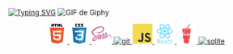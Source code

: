 [![Typing SVG](https://readme-typing-svg.demolab.com?font=Mochiy+Pop+One&size=29&duration=4948&pause=995&color=CD1C8ED7&background=F4F4F400&center=true&vCenter=true&multiline=true&random=false&width=454&lines=Hello+there!+I'm+B%C3%A1rbara%2C%F0%9F%91%8B+++;Junior+Front-end+dev+%09%F0%9F%A4%A9;Welcome+to+my+little+place!%F0%9F%98%B6%E2%80%8D%F0%9F%8C%AB%EF%B8%8F)](https://git.io/typing-svg)
![GIF de Giphy](https://media.giphy.com/media/f62ND8oLgsZRaozssi/giphy.gif)
<p align="center"> <a href="https://www.w3.org/html/" target="_blank"> <img src="https://raw.githubusercontent.com/devicons/devicon/master/icons/html5/html5-original-wordmark.svg" alt="html5" width="40" height="40"/> </a> <a href="https://www.w3schools.com/css/" target="_blank"> <img src="https://raw.githubusercontent.com/devicons/devicon/master/icons/css3/css3-original-wordmark.svg" alt="css3" width="40" height="40"/> </a><a href="https://sass-lang.com" target="_blank"> <img src="https://raw.githubusercontent.com/devicons/devicon/master/icons/sass/sass-original.svg" alt="sass" width="40" height="40"/> </a> <a href="https://git-scm.com/" target="_blank"> <img src="https://www.vectorlogo.zone/logos/git-scm/git-scm-icon.svg" alt="git" width="40" height="40"/><a href="https://developer.mozilla.org/en-US/docs/Web/JavaScript" target="_blank"> <img src="https://raw.githubusercontent.com/devicons/devicon/master/icons/javascript/javascript-original.svg" alt="javascript" width="40" height="40"/> </a> <a href="https://reactjs.org/" target="_blank"> <img src="https://raw.githubusercontent.com/devicons/devicon/master/icons/react/react-original-wordmark.svg" alt="react" width="40" height="40"/> </a> <a href="https://gulpjs.com" target="_blank"> <img src="https://raw.githubusercontent.com/devicons/devicon/master/icons/gulp/gulp-plain.svg" alt="gulp" width="40" height="40"/> </a>    <a href="https://www.sqlite.org/" target="_blank"> <img src="https://www.vectorlogo.zone/logos/sqlite/sqlite-icon.svg" alt="sqlite" width="40" height="40"/> </a> </p>